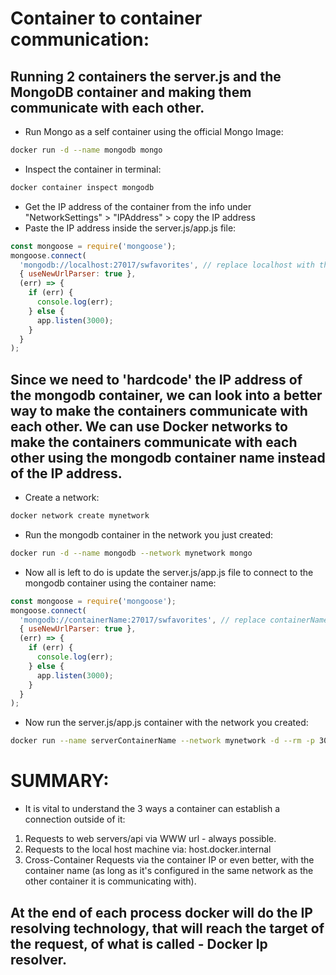 # Container to container communication:

## Running 2 containers the server.js and the MongoDB container and making them communicate with each other.
- Run Mongo as a self container using the official Mongo Image:
```bash
docker run -d --name mongodb mongo
```
- Inspect the container in terminal:
```bash
docker container inspect mongodb
```
- Get the IP address of the container from the info under "NetworkSettings" > "IPAddress" > copy the IP address
- Paste the IP address inside the server.js/app.js file:
```javascript
const mongoose = require('mongoose');
mongoose.connect(
  'mongodb://localhost:27017/swfavorites', // replace localhost with the IP of the mongodb container
  { useNewUrlParser: true },
  (err) => {
    if (err) {
      console.log(err);
    } else {
      app.listen(3000);
    }
  }
);
```
## Since we need to 'hardcode' the IP address of the mongodb container, we can look into a better way to make the containers communicate with each other. We can use Docker networks to make the containers communicate with each other using the mongodb container name instead of the IP address.
- Create a network:
```bash
docker network create mynetwork
```
- Run the mongodb container in the network you just created:
```bash
docker run -d --name mongodb --network mynetwork mongo
```
- Now all is left to do is update the server.js/app.js file to connect to the mongodb container using the container name:
```javascript
const mongoose = require('mongoose');
mongoose.connect(
  'mongodb://containerName:27017/swfavorites', // replace containerName with the mongo container name (mongodb)
  { useNewUrlParser: true },
  (err) => {
    if (err) {
      console.log(err);
    } else {
      app.listen(3000);
    }
  }
);
```
- Now run the server.js/app.js container with the network you created:
```bash
docker run --name serverContainerName --network mynetwork -d --rm -p 3000:3000 serverImageName
```
# SUMMARY:
* It is vital to understand the 3 ways a container can establish a connection outside of it:
1. Requests to web servers/api via WWW url - always possible.
2. Requests to the local host machine via: host.docker.internal
3. Cross-Container Requests via the container IP or even better, with the container name (as long as it's configured in the same network as the other container it is communicating with). 
## At the end of each process docker will do the IP resolving technology, that will reach the target of the request, of what is called - Docker Ip resolver.